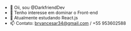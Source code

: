 - 👋 Oii, sou @DarkfriendDev
- 👀 Tenho interesse em dominar o Front-end
- 🌱 Atualmente estudando React.js
- 📫 Contato: bryancesar34@gmail.com / +55 953602588
